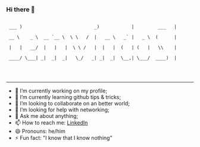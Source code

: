 ### Hi there 👋

<pre>
<code>
 ___ )                           _)            |         ___   |<br />
 __ \    _ \  __ `__ \  \ \   /  |   __ \   _` |   _ \  (      |<br />
 |   |   __/  |   |   |  \ \ /   |  |   |  (   | (   |   \\    |<br />
 ____/ \___| _|  _|  _|   \_/   _| _|  _|  \__,| \___/  ____)  | <br />
 
</code>
</pre>
<hr />

- 🔭 I’m currently working on my profile;
- 🌱 I’m currently learning github tips & tricks;
- 👯 I’m looking to collaborate on an better world;
- 🤔 I’m looking for help with networking;
- 💬 Ask me about anything;
- 📫 How to reach me: [LinkedIn](https://www.linkedin.com/in/ricardo-rodrigues-b0b71262/)
- 😄 Pronouns: he/him
- ⚡ Fun fact: "I know that I know nothing"

